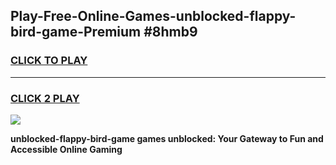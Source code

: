 
## Play-Free-Online-Games-unblocked-flappy-bird-game-Premium #8hmb9
<h3>
<a href="https://premium.freeplayer.one?title=unblocked-flappy-bird-game&ref=8M">CLICK TO PLAY</a></h3>
<hr>

<h3>
<a href="https://premium.freeplayer.one?title=unblocked-flappy-bird-game&ref=8M">CLICK 2 PLAY</a>
  
</h3>

<a href="https://premium.freeplayer.one?title=unblocked-flappy-bird-game&ref=8M"><img src="https://clearcache.store/games.png"></a>


**unblocked-flappy-bird-game games unblocked: Your Gateway to Fun and Accessible Online Gaming**
